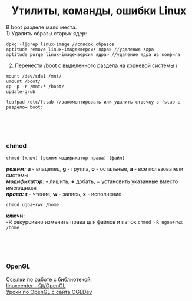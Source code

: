<h1 align="center">Утилиты, команды, ошибки Linux</h1>

В boot разделе мало места.
</br>1) Удалить образы старых ядер:
```
dpkg -l|grep linux-image //список образов
aptitude remove linux-image<версия ядра> //удаление ядра
aptitude purge linux-image<версия ядра> //удаление ядра из конфига
```
2) Перенести /boot с выделенного раздела на корневой системы /
```
mount /dev/sda1 /mnt/
umount /boot/
cp -p -r /mnt/* /boot/
update-grub

leafpad /etc/fstab //закоментировать или удалить строчку в fstab с разделом boot:
```

</br></br></br>
### chmod
```
chmod [ключ] [режим модификатор права] [файл]
```
___режим:___ __u__ - владелец, __g__ - группа, __o__ - остальные, __a__ - все пользователи системы
</br>___модификатор:___ __-__ лишить, __+__ добать, __=__ установить указанные вместо имеющихся
</br>___права:___ __r__ - чтение, __w__ - запись, __x__ - исполнение
```
chmod ugoa+rwx /home
```
__ключи:__
</br>-R рекурсивно изменить права для файлов и папок `chmod -R ugoa+rwx /home`


</br></br></br>
### OpenGL
Ссылки по работе с библиотекой:
</br>[linuxcenter - Qt/OpenGL](http://www.linuxcenter.ru/lib/books/opengl/_index "OpenGL. Программирование графики в Linux")
</br>[Уроки по OpenGL с сайта OGLDev](http://triplepointfive.github.io/ogltutor/ "http://triplepointfive.github.io/ogltutor/")
